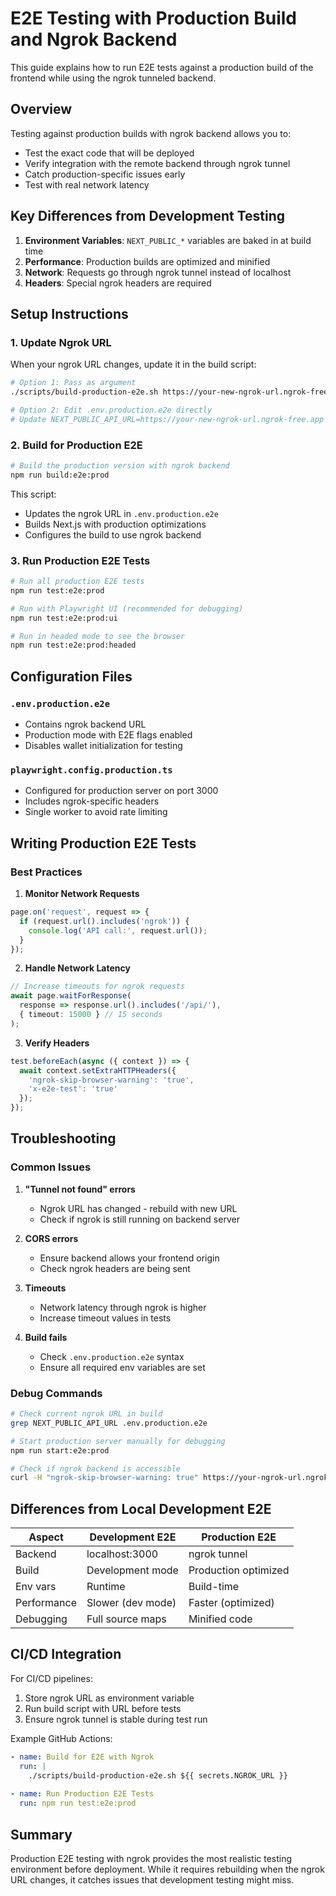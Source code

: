 # E2E Testing with Production Build and Ngrok Backend

This guide explains how to run E2E tests against a production build of the frontend while using the ngrok tunneled backend.

## Overview

Testing against production builds with ngrok backend allows you to:
- Test the exact code that will be deployed
- Verify integration with the remote backend through ngrok tunnel
- Catch production-specific issues early
- Test with real network latency

## Key Differences from Development Testing

1. **Environment Variables**: `NEXT_PUBLIC_*` variables are baked in at build time
2. **Performance**: Production builds are optimized and minified
3. **Network**: Requests go through ngrok tunnel instead of localhost
4. **Headers**: Special ngrok headers are required

## Setup Instructions

### 1. Update Ngrok URL

When your ngrok URL changes, update it in the build script:

```bash
# Option 1: Pass as argument
./scripts/build-production-e2e.sh https://your-new-ngrok-url.ngrok-free.app

# Option 2: Edit .env.production.e2e directly
# Update NEXT_PUBLIC_API_URL=https://your-new-ngrok-url.ngrok-free.app
```

### 2. Build for Production E2E

```bash
# Build the production version with ngrok backend
npm run build:e2e:prod
```

This script:
- Updates the ngrok URL in `.env.production.e2e`
- Builds Next.js with production optimizations
- Configures the build to use ngrok backend

### 3. Run Production E2E Tests

```bash
# Run all production E2E tests
npm run test:e2e:prod

# Run with Playwright UI (recommended for debugging)
npm run test:e2e:prod:ui

# Run in headed mode to see the browser
npm run test:e2e:prod:headed
```

## Configuration Files

### `.env.production.e2e`
- Contains ngrok backend URL
- Production mode with E2E flags enabled
- Disables wallet initialization for testing

### `playwright.config.production.ts`
- Configured for production server on port 3000
- Includes ngrok-specific headers
- Single worker to avoid rate limiting

## Writing Production E2E Tests

### Best Practices

1. **Monitor Network Requests**
```typescript
page.on('request', request => {
  if (request.url().includes('ngrok')) {
    console.log('API call:', request.url());
  }
});
```

2. **Handle Network Latency**
```typescript
// Increase timeouts for ngrok requests
await page.waitForResponse(
  response => response.url().includes('/api/'),
  { timeout: 15000 } // 15 seconds
);
```

3. **Verify Headers**
```typescript
test.beforeEach(async ({ context }) => {
  await context.setExtraHTTPHeaders({
    'ngrok-skip-browser-warning': 'true',
    'x-e2e-test': 'true'
  });
});
```

## Troubleshooting

### Common Issues

1. **"Tunnel not found" errors**
   - Ngrok URL has changed - rebuild with new URL
   - Check if ngrok is still running on backend server

2. **CORS errors**
   - Ensure backend allows your frontend origin
   - Check ngrok headers are being sent

3. **Timeouts**
   - Network latency through ngrok is higher
   - Increase timeout values in tests

4. **Build fails**
   - Check `.env.production.e2e` syntax
   - Ensure all required env variables are set

### Debug Commands

```bash
# Check current ngrok URL in build
grep NEXT_PUBLIC_API_URL .env.production.e2e

# Start production server manually for debugging
npm run start:e2e:prod

# Check if ngrok backend is accessible
curl -H "ngrok-skip-browser-warning: true" https://your-ngrok-url.ngrok-free.app/api/health
```

## Differences from Local Development E2E

| Aspect | Development E2E | Production E2E |
|--------|----------------|----------------|
| Backend | localhost:3000 | ngrok tunnel |
| Build | Development mode | Production optimized |
| Env vars | Runtime | Build-time |
| Performance | Slower (dev mode) | Faster (optimized) |
| Debugging | Full source maps | Minified code |

## CI/CD Integration

For CI/CD pipelines:

1. Store ngrok URL as environment variable
2. Run build script with URL before tests
3. Ensure ngrok tunnel is stable during test run

Example GitHub Actions:
```yaml
- name: Build for E2E with Ngrok
  run: |
    ./scripts/build-production-e2e.sh ${{ secrets.NGROK_URL }}
    
- name: Run Production E2E Tests
  run: npm run test:e2e:prod
```

## Summary

Production E2E testing with ngrok provides the most realistic testing environment before deployment. While it requires rebuilding when the ngrok URL changes, it catches issues that development testing might miss.